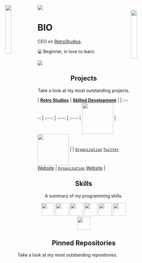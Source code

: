 ![](https://hit.yhype.me/github/profile?user_id=76802264)
<img align='left' src='https://raw.githubusercontent.com/sammwyy/sammwyy/master/sprites/LinkFront_Beat.gif' width='20%'>  
<img align='right' src='https://raw.githubusercontent.com/sammwyy/sammwyy/master/sprites/zelda.gif' width='20%'>  

# BIO
CEO on [RetroStudios](https://github.com/retrostudio).

💻 Beginner, in love to learn.  
  
![](https://komarev.com/ghpvc/?username=imklat&color=blueviolet)

<h2 align="center">Projects</h2>
<p align="center">Take a look at my most outstanding projects.</p>
  
| <a href="https://retrostudios.org" target="_blank">**Retro Studios**</a> | <a href="https://skilleddevelopment" target="_blank">**Skilled Development**</a> |
| :---: | :---: | :---: | :---: |
<img align='center' width="100px" src='https://avatars.githubusercontent.com/u/76667263?s=200&v=4' height='100px'>  | <img align='center' src='https://avatars.githubusercontent.com/u/81942507?s=200&v=4' width="100px" height='100px'> |
| <a href="https://github.com/enhancedtwitch" target="_blank">`Organization`</a> <a href="https://twitter.com/enhancedtwitch" target="_blank">`Twitter`</a> <a href="https://enhancedtwitch.com" target="_blank">Website</a> | <a href="https://github.com/strawci" target="_blank">`Organization`</a> <a href="https://strawci.com" target="_blank">Website</a> |

<h2 align="center">Skills</h2>
<p align="center">A summary of my programming skills.</p>

<p align="center">
  <img src='https://raw.githubusercontent.com/sammwyy/sammwyy/master/skills/apache.png' height='42px'/>
  <img src='https://raw.githubusercontent.com/sammwyy/sammwyy/master/skills/cloudflare.png' height='42px'/>
  <img src='https://raw.githubusercontent.com/sammwyy/sammwyy/master/skills/css.png' height='42px'/>
  <img src='https://raw.githubusercontent.com/sammwyy/sammwyy/master/skills/html.png' height='42px'>
  <img src='https://raw.githubusercontent.com/sammwyy/sammwyy/master/skills/java.png' height='42px'>
  <img src='https://raw.githubusercontent.com/sammwyy/sammwyy/master/skills/javascript.jpg' height='42px'>
  <img src='https://raw.githubusercontent.com/sammwyy/sammwyy/master/skills/nodejs.png' height='42px'>
</p>

<h2 align="center">Pinned Repositories</h2>
<p align="center">Take a look at my most outstanding repositories.</p>
